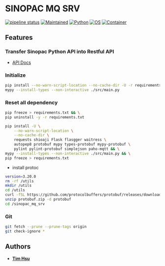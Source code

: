 # SINOPAC MQ SRV

[![pipeline status](https://gitlab.tocraw.com/root/sinopac_mq_srv/badges/main/pipeline.svg)](https://gitlab.tocraw.com/root/sinopac_mq_srv/-/commits/main)
[![Maintained](https://img.shields.io/badge/Maintained-yes-green)](https://gitlab.tocraw.com/root/sinopac_mq_srv)
[![Python](https://img.shields.io/badge/Python-3.7.12-yellow?logo=python&logoColor=yellow)](https://python.org)
[![OS](https://img.shields.io/badge/OS-Linux-orange?logo=linux&logoColor=orange)](https://www.linux.org/)
[![Container](https://img.shields.io/badge/Container-Docker-blue?logo=docker&logoColor=blue)](https://www.docker.com/)

## Features

### Transfer Sinopac Python API into Restful API

- [API Docs](http://sinopac-mq-srv.tocraw.com:13333/apidocs)

### Initialize

```sh
pip install --no-warn-script-location --no-cache-dir -U -r requirements.txt
mypy --install-types --non-interactive ./src/main.py
```

### Reset all dependency

```sh
pip freeze > requirements.txt && \
pip uninstall -y -r requirements.txt
```

```sh
pip install -U \
    --no-warn-script-location \
    --no-cache-dir \
    requests shioaji Flask flasgger waitress \
    autopep8 protobuf mypy types-protobuf mypy-protobuf \
    pylint pylint-protobuf simplejson paho-mqtt && \
mypy --install-types --non-interactive ./src/main.py && \
pip freeze > requirements.txt
```

- install protoc

```sh
version=3.20.0
rm -rf /utils
mkdir /utils
cd /utils
curl -fSL https://github.com/protocolbuffers/protobuf/releases/download/v$version/protoc-$version-linux-x86_64.zip --output protobuf.zip
unzip protobuf.zip -d protobuf
cd /sinopac_mq_srv
```

### Git

```sh
git fetch --prune --prune-tags origin
git check-ignore *
```

## Authors

- [**Tim Hsu**](https://gitlab.tocraw.com/root)
